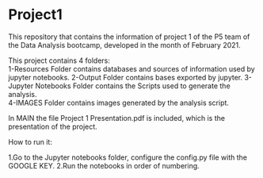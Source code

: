 # Project1

This repository that contains the information of project 1 of the P5 team of the Data Analysis bootcamp, developed in the month of February 2021.

This project contains 4 folders:  
1-Resources Folder contains databases and sources of information used by jupyter notebooks. 
2-Output Folder contains bases exported by jupyter. 
3-Jupyter Notebooks Folder contains the Scripts used to generate the analysis.  
4-IMAGES Folder contains images generated by the analysis script. 

In MAIN the file Project 1 Presentation.pdf is included, which is the presentation of the project.

How to run it:

1.Go to the Jupyter notebooks folder, configure the config.py file with the GOOGLE KEY. 
2.Run the notebooks in order of numbering.

